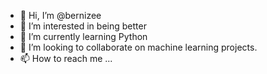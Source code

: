 - 👋 Hi, I’m @bernizee
- 👀 I’m interested in being better
- 🌱 I’m currently learning Python
- 💞️ I’m looking to collaborate on machine learning projects.
- 📫 How to reach me ...

<!---
bernizee/bernizee is a ✨ special ✨ repository because its `README.md` (this file) appears on your GitHub profile.
You can click the Preview link to take a look at your changes.
--->
